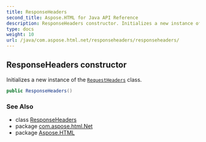 ```yaml
---
title: ResponseHeaders
second_title: Aspose.HTML for Java API Reference
description: ResponseHeaders constructor. Initializes a new instance of the RequestHeaders class
type: docs
weight: 10
url: /java/com.aspose.html.net/responseheaders/responseheaders/
---
```

## ResponseHeaders constructor

Initializes a new instance of the [`RequestHeaders`](../../requestheaders/) class.

```java
public ResponseHeaders()
```

### See Also

* class [ResponseHeaders](../)
* package [com.aspose.html.Net](../../responseheaders/)
* package [Aspose.HTML](../../../)
